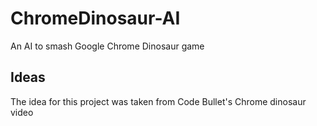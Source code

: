 # ChromeDinosaur-AI
An AI to smash Google Chrome Dinosaur game

## Ideas
The idea for this project was taken from Code Bullet's Chrome dinosaur video
